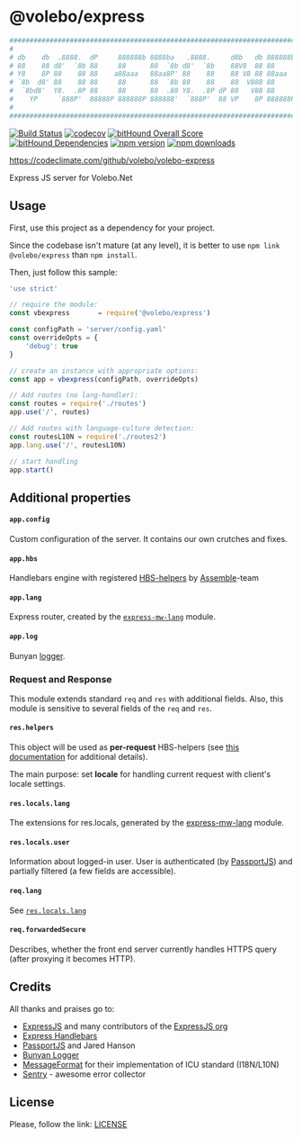 # @volebo/express

```yaml
################################################################################
#                                                                              #
# db    db  .8888.  dP     888888b 8888ba   .8888.     d8b   db 888888b d8888P #
# 88    88 d8'  `8b 88     88      88  `8b d8'  `8b    88V8  88 88        88   #
# Y8    8P 88    88 88    a88aaa   88aa8P' 88    88    88 V8 88 88aaa     88   #
# `8b  d8' 88    88 88     88      88  `8b 88    88    88  V888 88        88   #
#  `8bd8'  Y8.  .8P 88     88      88  .88 Y8.  .8P dP 88   V88 88        88   #
#    YP     `888P'  88888P 888888P 888888'  `888P'  88 VP    8P 888888P   dP   #
#                                                                              #
################################################################################
```

[![Build Status](https://travis-ci.org/volebo/express.svg?branch=master)](https://travis-ci.org/volebo/express)
[![codecov](https://codecov.io/gh/volebo/express/branch/master/graph/badge.svg)](https://codecov.io/gh/volebo/express)
[![bitHound Overall Score](https://www.bithound.io/github/volebo/express/badges/score.svg)](https://www.bithound.io/github/volebo/express)
[![bitHound Dependencies](https://www.bithound.io/github/volebo/express/badges/dependencies.svg)](https://www.bithound.io/github/volebo/express/master/dependencies/npm)
[![npm version](https://img.shields.io/npm/v/@volebo/express.svg)](https://www.npmjs.com/package/@volebo/express)
[![npm downloads](https://img.shields.io/npm/dm/@volebo/express.svg)](https://www.npmjs.com/package/@volebo/express)

https://codeclimate.com/github/volebo/volebo-express

Express JS server for Volebo.Net

## Usage

First, use this project as a dependency for your project.

Since the codebase isn't mature (at any level), it is better to use
`npm link @volebo/express` than `npm install`.

Then, just follow this sample:

```javascript
'use strict'

// require the module:
const vbexpress       = require('@volebo/express')

const configPath = 'server/config.yaml'
const overrideOpts = {
	'debug': true
}

// create an instance with appropriate options:
const app = vbexpress(configPath, overrideOpts)

// Add routes (no lang-handler):
const routes = require('./routes')
app.use('/', routes)

// Add routes with language-culture detection:
const routesL10N = require('./routes2')
app.lang.use('/', routesL10N)

// start handling
app.start()
```

## Additional properties

#### `app.config`

Custom configuration of the server. It contains our own crutches and fixes.

#### `app.hbs`

Handlebars engine with registered [HBS-helpers](http://assemble.io/helpers/)
by [Assemble]-team

#### `app.lang`

Express router, created by the [`express-mw-lang`][express-mw-lang] module.

#### `app.log`

Bunyan [logger][npm-bunyan].

### Request and Response

This module extends standard `req` and `res` with additional fields. Also, this
module is sensitive to several fields of the `req` and `res`.

#### `res.helpers`

This object will be used as **per-request** HBS-helpers (see
[this documentation][express-hbs-helpers] for additional details).

The main purpose: set **locale** for handling current request with client's
locale settings.

#### `res.locals.lang`

The extensions for res.locals, generated by the [express-mw-lang] module.

#### `res.locals.user`

Information about logged-in user. User is authenticated (by [PassportJS]) and
partially filtered (a few fields are accessible).

#### `req.lang`

See [`res.locals.lang`](#res-locals-lang)

#### `req.forwardedSecure`

Describes, whether the front end server currently handles HTTPS query (after
proxying it becomes HTTP).

## Credits

All thanks and praises go to:

* [ExpressJS](http://expressjs.com) and many contributors of the
    [ExpressJS org](https://github.com/expressjs)
* [Express Handlebars](https://github.com/ericf/express-handlebars)
* [PassportJS] and Jared Hanson
* [Bunyan Logger][npm-bunyan]
* [MessageFormat] for their implementation of ICU standard (I18N/L10N)
* [Sentry] - awesome error collector

## License

Please, follow the link: [LICENSE](https://github.com/volebo/volebo-express/raw/master/LICENSE)

[express-mw-lang]: https://www.npmjs.com/package/express-mw-lang
[express-hbs-helpers]: https://www.npmjs.com/package/express-handlebars#helpers-1
[npm-bunyan]: https://www.npmjs.com/package/bunyan

[PassportJS]: http://passportjs.org/
[Assemble]: http://assemble.io
[MessageFormat]: https://messageformat.github.io
[Sentry]: https://sentry.io
